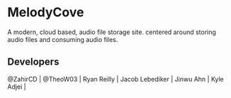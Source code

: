 # MelodyCove

A modern, cloud based, audio file storage site. centered around storing audio files and consuming audio files. 

## Developers

@ZahirCD |
@TheoW03 |
Ryan Reilly |
Jacob Lebediker |
Jinwu Ahn |
Kyle Adjei |
